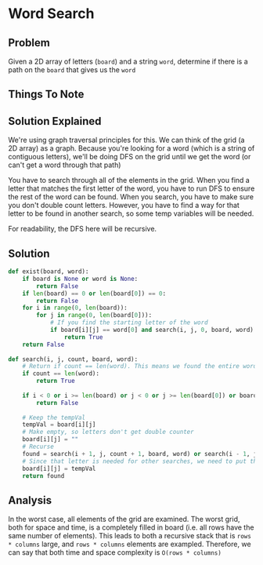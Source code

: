 # Word Search

## Problem

Given a 2D array of letters (`board`) and a string `word`, determine if there is a path on the `board` that gives us the `word`

## Things To Note

## Solution Explained

We're using graph traversal principles for this. We can think of the grid (a 2D array) as a graph.
Because you're looking for a word (which is a string of contiguous letters), we'll be doing DFS on the grid until we get the word (or can't get a word through that path)

You have to search through all of the elements in the grid. When you find a letter that matches the first letter of the word, you have to run DFS to ensure the rest of the word can be found.
When you search, you have to make sure you don't double count letters.
However, you have to find a way for that letter to be found in another search, so some temp variables will be needed.

For readability, the DFS here will be recursive.

## Solution

```python
def exist(board, word):
    if board is None or word is None:
        return False
    if len(board) == 0 or len(board[0]) == 0:
        return False
    for i in range(0, len(board)):
        for j in range(0, len(board[0])):
            # If you find the starting letter of the word
            if board[i][j] == word[0] and search(i, j, 0, board, word):
                return True
    return False
    
def search(i, j, count, board, word):
    # Return if count == len(word). This means we found the entire word
    if count == len(word):
        return True
        
    if i < 0 or i >= len(board) or j < 0 or j >= len(board[0]) or board[i][j] != word[count]:
        return False
        
    # Keep the tempVal
    tempVal = board[i][j]
    # Make empty, so letters don't get double counter
    board[i][j] = ""
    # Recurse
    found = search(i + 1, j, count + 1, board, word) or search(i - 1, j, count + 1, board, word) or search(i, j + 1, count + 1, board, word) or search(i, j - 1, count + 1, board, word)
    # Since that letter is needed for other searches, we need to put the letter back
    board[i][j] = tempVal
    return found
```

## Analysis

In the worst case, all elements of the grid are examined. The worst grid, both for space and time, is a completely filled in board (i.e. all rows have the same number of elements).
This leads to both a recursive stack that is `rows * columns` large, and `rows * columns` elements are exampled. Therefore, we can say that both time and space complexity is `O(rows * columns)`